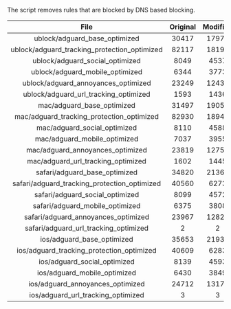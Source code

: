 The script removes rules that are blocked by DNS based blocking.


| File | Original | Modified |
|:----:|:-----:|:-----:|
| ublock/adguard_base_optimized | 30417 | 17974 |
| ublock/adguard_tracking_protection_optimized | 82117 | 18197 |
| ublock/adguard_social_optimized | 8049 | 4537 |
| ublock/adguard_mobile_optimized | 6344 | 3773 |
| ublock/adguard_annoyances_optimized | 23249 | 12437 |
| ublock/adguard_url_tracking_optimized | 1593 | 1436 |
| mac/adguard_base_optimized | 31497 | 19056 |
| mac/adguard_tracking_protection_optimized | 82930 | 18941 |
| mac/adguard_social_optimized | 8110 | 4588 |
| mac/adguard_mobile_optimized | 7037 | 3955 |
| mac/adguard_annoyances_optimized | 23819 | 12751 |
| mac/adguard_url_tracking_optimized | 1602 | 1445 |
| safari/adguard_base_optimized | 34820 | 21361 |
| safari/adguard_tracking_protection_optimized | 40560 | 6273 |
| safari/adguard_social_optimized | 8099 | 4572 |
| safari/adguard_mobile_optimized | 6375 | 3808 |
| safari/adguard_annoyances_optimized | 23967 | 12824 |
| safari/adguard_url_tracking_optimized | 2 | 2 |
| ios/adguard_base_optimized | 35653 | 21933 |
| ios/adguard_tracking_protection_optimized | 40609 | 6283 |
| ios/adguard_social_optimized | 8139 | 4593 |
| ios/adguard_mobile_optimized | 6430 | 3849 |
| ios/adguard_annoyances_optimized | 24712 | 13175 |
| ios/adguard_url_tracking_optimized | 3 | 3 |